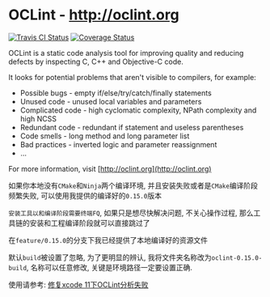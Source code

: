 # OCLint - http://oclint.org

[![Travis CI Status](https://api.travis-ci.org/oclint/oclint.svg?branch=master)](https://travis-ci.org/oclint/oclint) [![Coverage Status](https://coveralls.io/repos/github/oclint/oclint/badge.svg?branch=master)](https://coveralls.io/github/oclint/oclint?branch=master)

OCLint is a static code analysis tool for improving quality and reducing defects
by inspecting C, C++ and Objective-C code.

It looks for potential problems that aren't visible to compilers, for example:

* Possible bugs - empty if/else/try/catch/finally statements
* Unused code - unused local variables and parameters
* Complicated code - high cyclomatic complexity, NPath complexity and high NCSS
* Redundant code - redundant if statement and useless parentheses
* Code smells - long method and long parameter list
* Bad practices - inverted logic and parameter reassignment
* ...

For more information, visit [http://oclint.org](http://oclint.org)

如果你本地没有`CMake`和`Ninja`两个编译环境, 并且安装失败或者是`CMake`编译阶段频繁失败, 可以使用我提供的编译好的`0.15.0`版本

`安装工具以和编译阶段需要终端FQ`, 如果只是想尽快解决问题, 不关心操作过程, 那么工具链的安装和工程编译阶段就可以直接跳过了

在`feature/0.15.0`的分支下我已经提供了本地编译好的资源文件

默认`build`被设置了忽略, 为了更明显的辨认, 我将文件夹名称改为`oclint-0.15.0-build`, 名称可以任意修改, 关键是环境路径一定要设置正确.

使用请参考: [修复xcode 11下OCLint分析失败](https://github.com/ShenYj/ShenYj.github.io/blob/master/markdowns/CICD/OCLint%2013.0%20在Xcode%2011下报错.md)